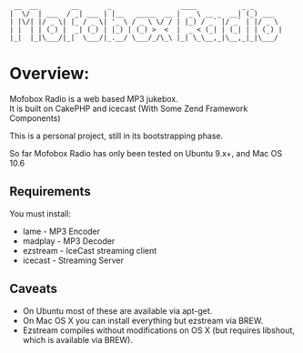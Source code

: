      __  __        __       _                 ____           _ _       
    |  \/  | ___  / _| ___ | |__   _____  __ |  _ \ __ _  __| (_) ___  
    | |\/| |/ _ \| |_ / _ \| '_ \ / _ \ \/ / | |_) / _` |/ _` | |/ _ \ 
    | |  | | (_) |  _| (_) | |_) | (_) >  <  |  _ < (_| | (_| | | (_) |
    |_|  |_|\___/|_|  \___/|_.__/ \___/_/\_\ |_| \_\__,_|\__,_|_|\___/ 
                                                                   

# Overview:

Mofobox Radio is a web based MP3 jukebox.  
It is built on CakePHP and icecast (With Some Zend Framework Components)

This is a personal project, still in its bootstrapping phase.

So far Mofobox Radio has only been tested on Ubuntu 9.x+, and Mac OS 10.6

## Requirements

You must install:

* lame        - MP3 Encoder
* madplay     - MP3 Decoder
* ezstream    - IceCast streaming client
* icecast     - Streaming Server

## Caveats

* On Ubuntu most of these are available via apt-get. 
* On Mac OS X you can install everything but ezstream via BREW. 
* Ezstream compiles without modifications on OS X (but requires libshout, which is available via BREW). 



